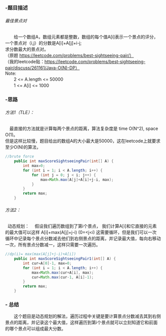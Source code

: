 ### -题目描述
######    最佳景点对
　　给一个数组A，数组元素都是整数，数组的每个值A[i]表示一个景点的评分，
   一个景点对（i,j）的分数是A[i]+A[j]+i-j; <br> 求分数最大的景点对。
<br>（原题 https://leetcode.com/problems/best-sightseeing-pair/）
<br> （我的leetcode贴：https://leetcode.com/problems/best-sightseeing-pair/discuss/261161/Java-O(N)-DP）
  <br>
  Note:<br>
　　2 <= A.length <= 50000<br>
　　1 <= A[i] <= 1000

### -思路
 
###### 方法1（TLE）：<br>
 　最直接的方法就是计算每两个景点的距离，算法复杂度是 time O(N^2), space O(1)。<br>
但是这样比较慢，题目给出的数组A的大小最大是50000，这在leetcode上就要求至少O(N)的算法，
```java
//brute force
    public int maxScoreSightseeingPair(int[] A) {
        int max=0;
        for (int i = 1; i < A.length; i++) {
            for (int j = 0; j < i; j++) {
                max=Math.max(A[j]+A[i]+j-i, max);
            }
        }
        return max;
    }
```
######  方法2：<br>
&nbsp;&nbsp;动态规划：　
 假设我们遍历数组到了第i个景点， 我们计算A[i]和它直接的元素的最大值可以这样
 A[i]+max(A[j]+j-i) (0=<j<i)
 这需要循环，但是我们可以一次循环中记录每个景点分数减去他们到右侧景点的距离，并记录最大值，每向右移动一次，所有景点分数减一，这样只需要一次遍历。
```java
//dp(i)= max(max(A[j]+j-i)+A[i])
    public int maxScoreSightseeingPair1(int[] A) {
        int cur=A[0]-1, max=0;
        for (int i = 1; i < A.length; i++) {
            max=Math.max(cur+A[i], max);
            cur=Math.max(cur-1, A[i]-1);
        }
        return max;
    }
```

### - 总结

 　　这个题目是动态规划的解法，遍历过程中关键是要计算景点分数减去其到右侧景点的距离，并记录这个最大值，这样遍历到第i个景点就可以立刻知道它和前面的哪个景点可以组成最大分数。 